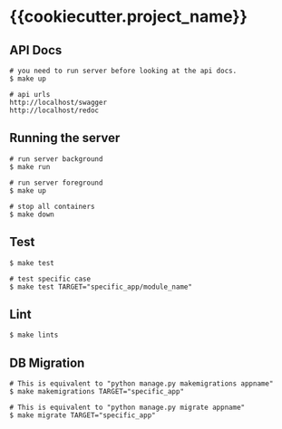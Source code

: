 # {{cookiecutter.project_name}}

## API Docs
```shell
# you need to run server before looking at the api docs.
$ make up

# api urls
http://localhost/swagger
http://localhost/redoc
```

## Running the server
```shell
# run server background
$ make run

# run server foreground
$ make up

# stop all containers
$ make down
```

## Test
```shell
$ make test

# test specific case
$ make test TARGET="specific_app/module_name"
```

## Lint
```shell
$ make lints
```

## DB Migration
```shell
# This is equivalent to "python manage.py makemigrations appname"
$ make makemigrations TARGET="specific_app"

# This is equivalent to "python manage.py migrate appname"
$ make migrate TARGET="specific_app"
```
